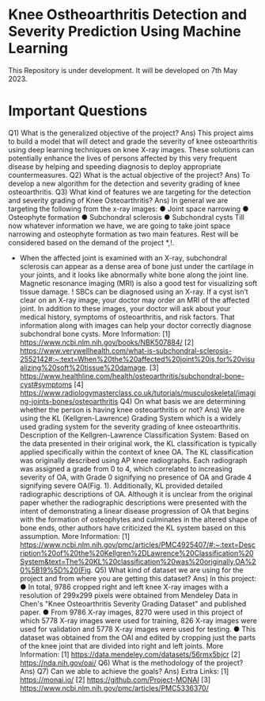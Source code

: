 # Knee Ostheoarthritis Detection and Severity Prediction Using Machine Learning
This Repository is under development. It will be developed on 7th May 2023.
# Important Questions
Q1) What is the generalized objective of the project?
Ans) This project aims to build a model that will detect and grade the severity of knee osteoarthritis using deep learning techniques on knee X-ray images. These solutions can potentially enhance the lives of persons affected by this very frequent disease by helping and speeding diagnosis to deploy appropriate countermeasures.
Q2) What is the actual objective of the project?
Ans) To develop a new algorithm for the detection and severity grading of knee osteoarthritis.
Q3) What kind of features we are targeting for the detection and severity grading of Knee Osteoarthritis?
Ans) In general we are targeting the following from the x-ray images:
●	Joint space narrowing
●	Osteophyte formation
●	Subchondral sclerosis
●	Subchondral cysts
Till now whatever information we have, we are going to take joint space narrowing and osteophyte formation as two main features. Rest will be considered based on the demand of the project *,!.
* When the affected joint is examined with an X-ray, subchondral sclerosis can appear as a dense area of bone just under the cartilage in your joints, and it looks like abnormally white bone along the joint line. Magnetic resonance imaging (MRI) is also a good test for visualizing soft tissue damage. 
! SBCs can be diagnosed using an X-ray. If a cyst isn’t clear on an X-ray image, your doctor may order an MRI of the affected joint. In addition to these images, your doctor will ask about your medical history, symptoms of osteoarthritis, and risk factors. That information along with images can help your doctor correctly diagnose subchondral bone cysts.
More Information:
[1] https://www.ncbi.nlm.nih.gov/books/NBK507884/
[2] https://www.verywellhealth.com/what-is-subchondral-sclerosis-2552142#:~:text=When%20the%20affected%20joint%20is,for%20visualizing%20soft%20tissue%20damage.
[3] https://www.healthline.com/health/osteoarthritis/subchondral-bone-cyst#symptoms
[4] https://www.radiologymasterclass.co.uk/tutorials/musculoskeletal/imaging-joints-bones/osteoarthritis
Q4) On what basis we are determining whether the person is having knee osteoarthritis or not?
Ans) We are using the KL (Kellgren-Lawrence) Grading System which is a widely used grading system for the severity grading of knee osteoarthritis. 
Description of the Kellgren-Lawrence Classification System:
Based on the data presented in their original work, the KL classification is typically applied specifically within the context of knee OA. The KL classification was originally described using AP knee radiographs. Each radiograph was assigned a grade from 0 to 4, which correlated to increasing severity of OA, with Grade 0 signifying no presence of OA and Grade 4 signifying severe OA(Fig. 1). Additionally, KL provided detailed radiographic descriptions of OA. Although it is unclear from the original paper whether the radiographic descriptions were presented with the intent of demonstrating a linear disease progression of OA that begins with the formation of osteophytes and culminates in the altered shape of bone ends, other authors have criticized the KL system based on this assumption.
More Information:
[1] https://www.ncbi.nlm.nih.gov/pmc/articles/PMC4925407/#:~:text=Description%20of%20the%20Kellgren%2DLawrence%20Classification%20System&text=The%20KL%20classification%20was%20originally,OA%20%5B19%5D%20(Fig.
Q5) What kind of dataset we are using for the project and from where you are getting this dataset?
Ans) In this project:
●	In total, 9786 cropped right and left knee X-ray images with a resolution of 299x299 pixels were obtained from Mendeley Data in Chen's "Knee Osteoarthritis Severity Grading Dataset" and published paper. 
●	From 9786 X-ray images, 8270 were used in this project of which 5778 X-ray images were used for training, 826 X-ray images were used for validation and 5778 X-ray images were used for testing. 
●	This dataset was obtained from the OAI and edited by cropping just the parts of the knee joint that are divided into right and left joints.
More Information:
[1] https://data.mendeley.com/datasets/56rmx5bjcr
[2] https://nda.nih.gov/oai/
Q6) What is the methodology of the project?
Ans) 
Q7) Can we able to achieve the goals?
Ans)
Extra Links:
[1] https://monai.io/
[2] https://github.com/Project-MONAI
[3] https://www.ncbi.nlm.nih.gov/pmc/articles/PMC5336370/




